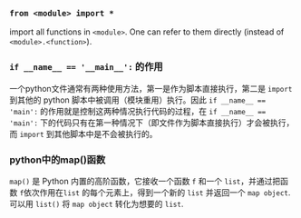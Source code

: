 ### `from <module> import *` 
import all functions in `<module>`. One can refer to them directly (instead of `<module>.<function>`).

### `if __name__ == '__main__':` 的作用

一个python文件通常有两种使用方法，第一是作为脚本直接执行，第二是 `import` 到其他的 python 脚本中被调用（模块重用）执行。因此 `if __name__ == 'main':` 的作用就是控制这两种情况执行代码的过程，在 `if __name__ == 'main':` 下的代码只有在第一种情况下（即文件作为脚本直接执行）才会被执行，而 `import` 到其他脚本中是不会被执行的。

### python中的map()函数

`map()` 是 Python 内置的高阶函数，它接收一个函数 `f` 和一个 `list`，并通过把函数 `f`依次作用在`list` 的每个元素上，得到一个新的 `list` 并返回一个 `map object`. 可以用 `list()` 将 `map object` 转化为想要的 `list`.